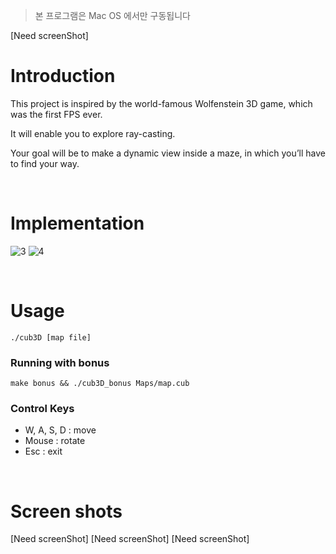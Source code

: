 > 본 프로그램은 Mac OS 에서만 구동됩니다

[Need screenShot]

# Introduction
This project is inspired by the world-famous Wolfenstein 3D game, which was the first FPS ever. 

It will enable you to explore ray-casting. 

Your goal will be to make a dynamic view inside a maze, in which you’ll have to find your way.

<br/>

# Implementation

![3](https://github.com/SikPang/42Seoul/assets/87380790/0dd6ab76-6739-4b85-9e2d-0ffd0b5d6d07)
![4](https://github.com/SikPang/42Seoul/assets/87380790/b9c08862-83b4-4c5b-9531-d7f6e3e5ce2e)


<br/>

# Usage
```
./cub3D [map file]
```

### Running with bonus
```
make bonus && ./cub3D_bonus Maps/map.cub
```

### Control Keys
- W, A, S, D : move
- Mouse : rotate
- Esc : exit

<br/>

# Screen shots
[Need screenShot]
[Need screenShot]
[Need screenShot]
